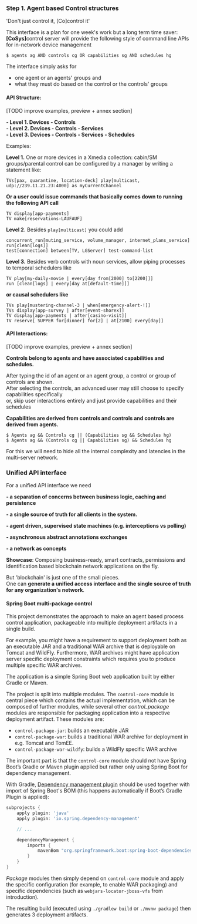**<h3>Step 1. Agent based Control structures</h3>**

'Don't just control it, [Co]control it'

This interface is a plan for one week's work but a long term time saver:<br/>
<b>[CoSys]</b>control server will provide the following style of command line APIs for in-network device management

```$ agents ag AND controls cg OR capabilities sg AND schedules hg```

The interface simply asks for 
 - one agent or an agents' groups and 
 - what they must do based on the control or the controls' groups


<h4>API Structure: </h4>

[TODO improve examples, preview + annex section]

**- Level 1. Devices - Controls**<br/>
**- Level 2. Devices - Controls - Services**<br/>
**- Level 3. Devices - Controls - Services - Schedules**<br/>

Examples:

**Level 1.** One or more devices in a Xmedia collection: cabin/SM groups/parental control can be configured by a manager by writing a statement like:


```TVs[pax, quarantine, location-deck] play[multicast, udp://239.11.21.23:4000] as myCurrentChannel```

**Or a user could issue commands that basically comes down to running the following API call**

```TV display[app-payments]```<br/>
```TV make[reservations-LAUFAUF]```

**Level 2.** Besides ```play[multicast]``` you could add

```concurrent_run[muting_service, volume_manager, internet_plans_service]```<br/>
```run[clean[logs]]```<br/>
```test[connection] between[TV, LGServer] test-command-list```

**Level 3.** Besides verb controls with noun services, allow piping processes to temporal schedulers like

```TV play[my-daily-movie | every[day from[2000] to[2200]]]```<br/>
```run [clean[logs] | every[day at[default-time]]]```<br/>

**or causal schedulers like**

```TVs play[mustering-channel-3 | when[emergency-alert-!]]```<br/>
```TVs display[app-survey | after[event-shorex]]```<br/>
```TV display[app-payments | after[casino-visit]]```<br/>
```TV reserve[ SUPPER for[dinner] for[2] | at[2100] every[day]]```<br/>


<h4>API Interactions:</h4>
 [TODO improve examples, preview + annex section]

**Controls belong to agents and have associated capabilities and schedules.**

After typing the id of an agent or an agent group, a control or group of controls are shown.<br/>
After selecting the controls, an advanced user may still choose to specify capabilities specifically <br/>
or, skip user interactions entirely and just provide capabilities and their schedules

**Capabilities are derived from controls and controls and controls are derived from agents.** 

```$ Agents ag && Controls cg || (Capabilities sg && Schedules hg)```<br/>
```$ Agents ag && (Controls cg || Capabilities sg) && Schedules hg```

For this we will need to hide all the internal complexity and latencies in the multi-server network.<br/>

**<h3>Unified API interface</h3>**

For a unified API interface we need

**- a separation of concerns between business logic, caching and persistence**

**- a single source of truth for all clients in the system.**

**- agent driven, supervised state machines (e.g. interceptions vs polling)**

**- asynchronous abstract annotations exchanges**

**- a network as concepts**

**Showcase**: Composing business-ready, smart contracts, permissions and identification based blockchain network applications on the fly.

But 'blockchain' is just one of the small pieces. <br/>
One can **generate a unified access interface and the single source of truth for any organization's network**.


#### Spring Boot multi-package control

This project demonstrates the approach to make an agent based process control application, packageable into multiple deployment artifacts in a single build.

For example, you might have a requirement to support deployment both as an executable JAR and a traditional WAR archive that is deployable on Tomcat and WildFly. Furthermore, WAR archives might have application server specific deployment constraints which requires you to produce multiple specific WAR archives.

The application is a simple Spring Boot web application built by either Gradle or Maven. 

The project is split into multiple modules. The `control-core` module is central piece which contains the actual implementation, which can be composed of further modules, while several other _control_package_ modules are responsible for packaging application into a respective deployment artifact. These modules are:

 - `control-package-jar`: builds an executable JAR
 - `control-package-war`: builds a traditional WAR archive for deployment in e.g. Tomcat and TomEE.
 - `control-package-war-wildfy`: builds a WildFly specific WAR archive

The important part is that the `control-core` module should not have Spring Boot’s Gradle or Maven plugin applied but rather only using Spring Boot for dependency management.

With Gradle, [Dependency management plugin](https://github.com/spring-gradle-plugins/dependency-management-plugin) should be used together with import of Spring Boot's BOM (this happens automatically if Boot’s Gradle Plugin is applied):

```gradle
subprojects {
	apply plugin: 'java'
	apply plugin: 'io.spring.dependency-management'

	// ...

	dependencyManagement {
		imports {
			mavenBom "org.springframework.boot:spring-boot-dependencies:$springBootVersion"
		}
	}
}
```

_Package_ modules then simply depend on `control-core` module and apply the specific configuration (for example, to enable WAR packaging) and specific dependencies (such as `webjars-locator-jboss-vfs` from introduction).

The resulting build (executed using `./gradlew build` or `./mvnw package`) then generates 3 deployment artifacts.
